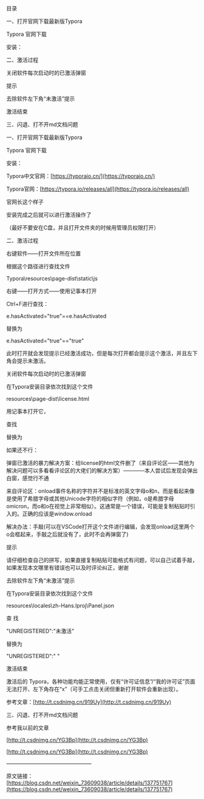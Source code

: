 目录



一、打开官网下载最新版Typora



Typora 官网下载



安装：



二、激活过程



关闭软件每次启动时的已激活弹窗



提示



去除软件左下角“未激活”提示



激活结束



三、闪退、打不开md文档问题



一、打开官网下载最新版Typora

Typora 官网下载

安装：

Typora中文官网：[https://typoraio.cn/](https://typoraio.cn/)

Typora官网：[https://typora.io/releases/all](https://typora.io/releases/all)



官网长这个样子







安装完成之后就可以进行激活操作了



（最好不要安在C盘，并且打开文件夹的时候用管理员权限打开）







二、激活过程

右键软件——打开文件所在位置







根据这个路径进行查找文件



Typora\resources\page-dist\static\js











 







右键——打开方式——使用记事本打开



Ctrl+F进行查找：



e.hasActivated="true"==e.hasActivated



替换为



e.hasActivated="true"=="true"



此时打开就会发现提示已经激活成功，但是每次打开都会提示这个激活，并且左下角会提示未激活。



关闭软件每次启动时的已激活弹窗

在Typora安装目录依次找到这个文件



resources\page-dist\license.html







用记事本打开它，



查找



</body></html>



替换为



</body><script>window.οnlοad=function(){setTimeout(()=>{window.close();},5);}</script></html>



如果还不行：



弹窗已激活的暴力解决方案：给license的html文件删了（来自评论区——其他为解决问题可以多看看评论区的大佬们的解决方案）————本人尝试后发现会弹出白窗，感觉行不通



来自评论区：onload事件名称的字符并不是标准的英文字母o和n，而是看起来像是使用了希腊字母或其他Unicode字符的相似字符（例如，ο是希腊字母omicron，而ο和o在视觉上非常相似）。这通常是一个错误，可能是复制粘贴时引入的。正确的应该是window.onload



解决办法：手敲(可以在VSCode打开这个文件进行编辑，会发现onload这里两个o会框起来，手敲之后就没有了，此时不会再弹窗了)



提示

请仔细检查自己的拼写，如果直接复制粘贴可能格式有问题，可以自己试着手敲，如果发现本文哪里有错误也可以及时评论纠正，谢谢



去除软件左下角“未激活”提示

在Typora安装目录依次找到这个文件



resources\locales\zh-Hans.lproj\Panel.json 











查  找



"UNREGISTERED":"未激活"



替换为



"UNREGISTERED":" "



激活结束

激活后的 Typora，各种功能均能正常使用，仅有“许可证信息”/“我的许可证”页面无法打开、左下角存在“x”（可手工点击关闭但重新打开软件会重新出现）。



参考文章：[http://t.csdnimg.cn/919Uy](http://t.csdnimg.cn/919Uy)



三、闪退、打不开md文档问题

参考我以前的文章



[http://t.csdnimg.cn/YG3Bp](http://t.csdnimg.cn/YG3Bp)

[http://t.csdnimg.cn/YG3Bp](http://t.csdnimg.cn/YG3Bp)

————————————————


原文链接：[https://blog.csdn.net/weixin_73609038/article/details/137751767](https://blog.csdn.net/weixin_73609038/article/details/137751767)

